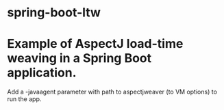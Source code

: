 # spring-boot-ltw
# Example of AspectJ load-time weaving in a Spring Boot application.
Add a -javaagent parameter with path to aspectjweaver (to VM options) to run the app.
